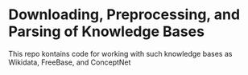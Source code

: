 # Downloading, Preprocessing, and Parsing of Knowledge Bases
This repo kontains code for working with such knowledge bases as Wikidata, FreeBase, and ConceptNet

